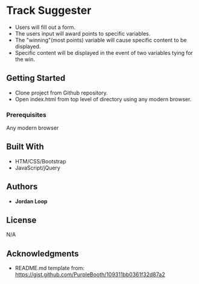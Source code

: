 # Track Suggester

* Users will fill out a form.
* The users input will award points to specific variables.
* The "winning"(most points) variable will cause specific content to be displayed.
* Specific content will be displayed in the event of two variables tying for the win.

## Getting Started

* Clone project from Github repository.
* Open index.html from top level of directory using any modern browser.

### Prerequisites

Any modern browser

## Built With

* HTM/CSS/Bootstrap
* JavaScript/jQuery

## Authors

* **Jordan Loop**

## License

N/A

## Acknowledgments

* README.md template from: https://gist.github.com/PurpleBooth/109311bb0361f32d87a2
